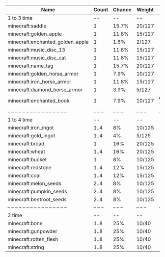| Name                             | Count | Chance | Weight | Comment         |
| -------------------------------- | ----- | ------ | ------ | --------------- |
| 1 to 3 time                      |    -- |     -- |     -- |                 |
| minecraft:saddle                 |     1 |  15.7% | 20/127 |                 |
| minecraft:golden_apple           |     1 |  11.8% | 15/127 |                 |
| minecraft:enchanted_golden_apple |     1 |   1.6% |  2/127 |                 |
| minecraft:music_disc_13          |     1 |  11.8% | 15/127 |                 |
| minecraft:music_disc_cat         |     1 |  11.8% | 15/127 |                 |
| minecraft:name_tag               |     1 |  15.7% | 20/127 |                 |
| minecraft:golden_horse_armor     |     1 |   7.9% | 10/127 |                 |
| minecraft:iron_horse_armor       |     1 |  11.8% | 15/127 |                 |
| minecraft:diamond_horse_armor    |     1 |   3.9% |  5/127 |                 |
| minecraft:enchanted_book         |     1 |   7.9% | 10/127 | enchantments: * |
| – – – – – – – – – – – – – – – –  | – – – | – – –  | – – –  | – – – – – – – – |
| 1 to 4 time                      |    -- |     -- |     -- |                 |
| minecraft:iron_ingot             |  1..4 |     8% | 10/125 |                 |
| minecraft:gold_ingot             |  1..4 |     4% |  5/125 |                 |
| minecraft:bread                  |     1 |    16% | 20/125 |                 |
| minecraft:wheat                  |  1..4 |    16% | 20/125 |                 |
| minecraft:bucket                 |     1 |     8% | 10/125 |                 |
| minecraft:redstone               |  1..4 |    12% | 15/125 |                 |
| minecraft:coal                   |  1..4 |    12% | 15/125 |                 |
| minecraft:melon_seeds            |  2..4 |     8% | 10/125 |                 |
| minecraft:pumpkin_seeds          |  2..4 |     8% | 10/125 |                 |
| minecraft:beetroot_seeds         |  2..4 |     8% | 10/125 |                 |
| – – – – – – – – – – – – – – – –  | – – – | – – –  | – – –  | – – – – – – – – |
| 3 time                           |    -- |     -- |     -- |                 |
| minecraft:bone                   |  1..8 |    25% |  10/40 |                 |
| minecraft:gunpowder              |  1..8 |    25% |  10/40 |                 |
| minecraft:rotten_flesh           |  1..8 |    25% |  10/40 |                 |
| minecraft:string                 |  1..8 |    25% |  10/40 |                 |
